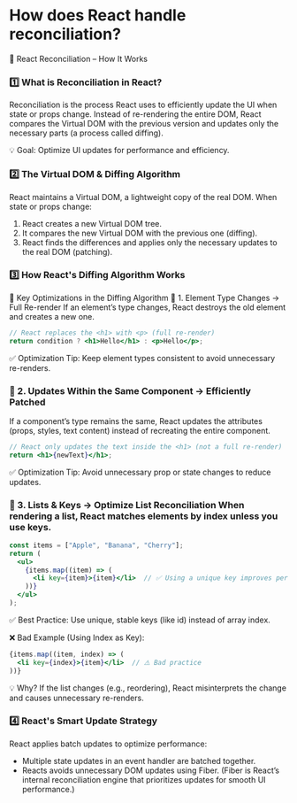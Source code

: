 # How does React handle reconciliation?
🔹 React Reconciliation – How It Works
### 1️⃣ What is Reconciliation in React?
Reconciliation is the process React uses to efficiently update the UI when state or props change. Instead of re-rendering the entire DOM, React compares the Virtual DOM with the previous version and updates only the necessary parts (a process called diffing).

💡 Goal: Optimize UI updates for performance and efficiency.

### 2️⃣ The Virtual DOM & Diffing Algorithm
React maintains a Virtual DOM, a lightweight copy of the real DOM. When state or props change:

1. React creates a new Virtual DOM tree.
2. It compares the new Virtual DOM with the previous one (diffing).
3. React finds the differences and applies only the necessary updates to the real DOM (patching).

### 3️⃣ How React's Diffing Algorithm Works
🔹 Key Optimizations in the Diffing Algorithm
🔹 1. Element Type Changes → Full Re-render
If an element’s type changes, React destroys the old element and creates a new one.

```jsx
// React replaces the <h1> with <p> (full re-render)
return condition ? <h1>Hello</h1> : <p>Hello</p>;

```
✅ Optimization Tip: Keep element types consistent to avoid unnecessary re-renders.

### 🔹 2. Updates Within the Same Component → Efficiently Patched
If a component’s type remains the same, React updates the attributes (props, styles, text content) instead of recreating the entire component.
```jsx
// React only updates the text inside the <h1> (not a full re-render)
return <h1>{newText}</h1>;
```
✅ Optimization Tip: Avoid unnecessary prop or state changes to reduce updates.

### 🔹 3. Lists & Keys → Optimize List Reconciliation When rendering a list, React matches elements by index unless you use keys.
```jsx
const items = ["Apple", "Banana", "Cherry"];
return (
  <ul>
    {items.map((item) => (
      <li key={item}>{item}</li>  // ✅ Using a unique key improves performance
    ))}
  </ul>
);
```
✅ Best Practice: Use unique, stable keys (like id) instead of array index.

❌ Bad Example (Using Index as Key):
```jsx
{items.map((item, index) => (
  <li key={index}>{item}</li>  // ⚠️ Bad practice
))}
```
💡 Why? If the list changes (e.g., reordering), React misinterprets the change and causes unnecessary re-renders.

### 4️⃣ React's Smart Update Strategy
React applies batch updates to optimize performance:

- Multiple state updates in an event handler are batched together.
- Reacts avoids unnecessary DOM updates using Fiber.
(Fiber is React’s internal reconciliation engine that prioritizes updates for smooth UI performance.)
